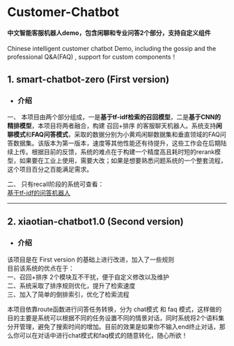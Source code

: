 # Customer-Chatbot
#### 中文智能客服机器人demo，包含闲聊和专业问答2个部分，支持自定义组件  
Chinese intelligent customer chatbot Demo, including the gossip and the professional Q&amp;A(FAQ) , support for custom components！

## 1. smart-chatbot-zero (First version)      
- ### 介绍
一、 本项目由两个部分组成，一是**基于tf-idf检索的召回模型**，二是**基于CNN的精排模型**，本项目将两者融合，构建 召回+排序 的客服聊天机器人。系统支持**闲聊模式**和**FAQ问答模式**，采取的数据分别为小黄鸡闲聊数据集和垂直领域的FAQ问答数据集。该版本为第一版本，速度等其他性能还有待提升，这些工作会在后期陆续上传。根据目前的反馈，系统的难点在于构建一个精度高且耗时短的rerank模型，如果要在工业上使用，需要大改；如果是想要熟悉问题系统的一个整套流程，这个项目百分之百能满足需求。  
  
二、 只有recall阶段的系统可查看：  
[基于tf-idf的问答机器人](https://github.com/WenRichard/QAmodel-for-Retrievalchatbot/tree/master/QAdemo_base1)

-------------------------------------------------
## 2. xiaotian-chatbot1.0 (Second version) 
- ### 介绍
该项目是在 First version 的基础上进行改进，加入了一些规则  
目前该系统的优点在于：  
一、召回+排序 2个模块互不干扰，便于自定义修改以及维护    
二、系统采取了排序规则优化，提升了检索速度  
三、加入了简单的倒排索引，优化了检索流程  
  
本项目依靠route函数进行问答任务转换，分为 chat模式 和 faq 模式，这样做的目的主要是系统可以根据不同的任务设置不同的情景对话，同时系统将2个语料集分开管理，避免了搜索时间的增加。目前的效果是如果你不输入end终止对话，那么你可以在对话中进行chat模式和faq模式的随意转化，随心所欲！
